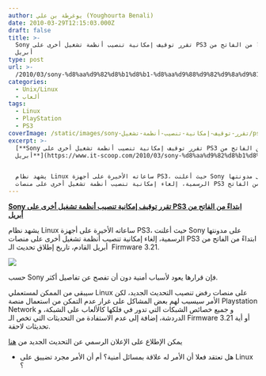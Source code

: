 ```yaml
---
author: يوغرطة بن علي (Youghourta Benali)
date: 2010-03-29T12:15:03.000Z
draft: false
title: >-
  Sony تقرر توقيف إمكانية تنصيب أنظمة تشغيل أخرى على PS3 ابتداءً من الفاتح من
  أبريل
type: post
url: >-
  /2010/03/sony-%d8%aa%d9%82%d8%b1%d8%b1-%d8%aa%d9%88%d9%82%d9%8a%d9%81-%d8%a5%d9%85%d9%83%d8%a7%d9%86%d9%8a%d8%a9-%d8%aa%d9%86%d8%b5%d9%8a%d8%a8-%d8%a3%d9%86%d8%b8%d9%85%d8%a9-%d8%aa%d8%b4%d8%ba%d9%8a%d9%84/
categories:
  - Unix/Linux
  - ألعاب
tags:
  - Linux
  - PlayStation
  - PS3
coverImage: /static/images/sony-تقرر-توقيف-إمكانية-تنصيب-أنظمة-تشغيل/ps3ubuntu.jpg
excerpt: >-
  [**Sony تقرر توقيف إمكانية تنصيب أنظمة تشغيل أخرى على PS3 ابتداءً من الفاتح من
  أبريل**](https://www.it-scoop.com/2010/03/sony-%d8%aa%d9%82%d8%b1%d8%b1-%d8%aa%d9%88%d9%82%d9%8a%d9%81-%d8%a5%d9%85%d9%83%d8%a7%d9%86%d9%8a%d8%a9-%d8%aa%d9%86%d8%b5%d9%8a%d8%a8-%d8%a3%d9%86%d8%b8%d9%85%d8%a9-%d8%aa%d8%b4%d8%ba%d9%8a%d9%84/)


  يشهد نظام Linux ساعاته الأخيرة على أجهزة PS3، حيث أعلنت Sony على مدونتها
  الرسمية، إلغاء إمكانية تنصيب أنظمة تشغيل أخرى على منصات PS3 ابتداءً من الفاتح
---
```

[**Sony تقرر توقيف إمكانية تنصيب أنظمة تشغيل أخرى على PS3 ابتداءً من الفاتح من أبريل**](https://www.it-scoop.com/2010/03/sony-%d8%aa%d9%82%d8%b1%d8%b1-%d8%aa%d9%88%d9%82%d9%8a%d9%81-%d8%a5%d9%85%d9%83%d8%a7%d9%86%d9%8a%d8%a9-%d8%aa%d9%86%d8%b5%d9%8a%d8%a8-%d8%a3%d9%86%d8%b8%d9%85%d8%a9-%d8%aa%d8%b4%d8%ba%d9%8a%d9%84/)

يشهد نظام Linux ساعاته الأخيرة على أجهزة PS3، حيث أعلنت Sony على مدونتها الرسمية، إلغاء إمكانية تنصيب أنظمة تشغيل أخرى على منصات PS3 ابتداءً من الفاتح من أبريل القادم، تاريخ إطلاق تحديث الـ  Firmware 3.21.

![](/static/images/sony-تقرر-توقيف-إمكانية-تنصيب-أنظمة-تشغيل/ps3ubuntu.jpg)

حسب Sony فإن قرارها يعود لأسباب أمنية دون أن تفصح عن تفاصيل أكثر.

سيبقى من الممكن لمستعملي Linux على منصات رفض تنصيب التحديث الجديد، لكن الأمر سيسبب لهم بعض المشاكل على غرار عدم التمكن من استعمال منصة Playstation Network و جميع خصائص الشبكات التي تدور في فلكها كالألعاب على الشبكة، و الدردشة، إضافة إلى عدم الاستفادة من التحديثات التي تخص الـ Firmware 3.21 أو أية تحديثات لاحقة.

يمكن الإطلاع على الإعلان الرسمي عن التحديث الجديد من [هنا](http://blog.us.playstation.com/2010/03/28/ps3-firmware-v3-21-update/)

-   هل تعتقد فعلا أن الأمر له علاقة بمسائل أمنية؟ أم أن الأمر مجرد تضييق على Linux ؟
